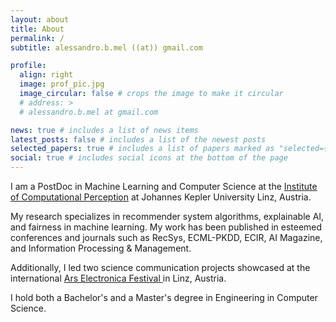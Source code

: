 ```yaml
---
layout: about
title: About
permalink: /
subtitle: alessandro.b.mel ((at)) gmail.com

profile:
  align: right
  image: prof_pic.jpg
  image_circular: false # crops the image to make it circular
  # address: >
  # alessandro.b.mel at gmail.com

news: true # includes a list of news items
latest_posts: false # includes a list of the newest posts
selected_papers: true # includes a list of papers marked as "selected={true}"
social: true # includes social icons at the bottom of the page
---
```


I am a PostDoc in Machine Learning and Computer Science at the <a href='https://www.jku.at/en/institute-of-computational-perception/'> Institute of Computational Perception</a> at Johannes Kepler University Linz, Austria.

My research specializes in recommender system algorithms, explainable AI, and fairness in machine learning. My work has been published in esteemed conferences and journals such as RecSys, ECML-PKDD, ECIR, AI Magazine, and Information Processing & Management.

Additionally, I led two science communication projects showcased at the international <a href='https://karapostK.github.io/projects'> Ars Electronica Festival </a> in Linz, Austria.

I hold both a Bachelor's and a Master's degree in Engineering in Computer Science.

